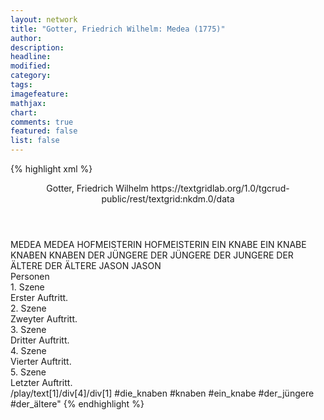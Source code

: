 ```yaml
---
layout: network
title: "Gotter, Friedrich Wilhelm: Medea (1775)"
author:
description:
headline:
modified:
category:
tags:
imagefeature:
mathjax:
chart:
comments: true
featured: false
list: false
---
```

{% highlight xml %}
<?xml-model href="https://raw.githubusercontent.com/DLiNa/project/master/rules/lina.rnc"?><?xml-model href="https://raw.githubusercontent.com/DLiNa/project/master/rules/lina.sch"?>
<play xmlns="http://lina.digital">
  <header>
    <title>Medea</title>
    <subtitle/>
    <genretitle/>
    <author>Gotter, Friedrich Wilhelm</author>
    <date type="print" when="1782"/>
    <date type="premiere" when="1775"/>
    <date type="written"/>
    <source>https://textgridlab.org/1.0/tgcrud-public/rest/textgrid:nkdm.0/data</source>
  </header>
  <personae>
    <character>
      <name>MEDEA</name>
      <alias xml:id="medea">
        <name>MEDEA</name>
      </alias>
    </character>
    <character>
      <name>HOFMEISTERIN</name>
      <alias xml:id="hofmeisterin">
        <name>HOFMEISTERIN</name>
      </alias>
    </character>
    <character>
      <name>EIN KNABE</name>
      <alias xml:id="ein_knabe">
        <name>EIN KNABE</name>
      </alias>
    </character>
    <character>
      <name>KNABEN</name>
      <alias xml:id="knaben">
        <name>KNABEN</name>
      </alias>
    </character>
    <character>
      <name>DER JÜNGERE</name>
      <alias xml:id="der_jüngere">
        <name>DER JÜNGERE</name>
      </alias>
      <alias xml:id="der_jungere">
        <name>DER JUNGERE</name>
      </alias>
    </character>
    <character>
      <name>DER ÄLTERE</name>
      <alias xml:id="der_ältere">
        <name>DER ÄLTERE</name>
      </alias>
    </character>
    <character>
      <name>JASON</name>
      <alias xml:id="jason">
        <name>JASON</name>
      </alias>
    </character>
  </personae>
  <text>
    <div>
      <head>Personen</head>
    </div>
    <div>
      <head>1. Szene</head>
      <div>
        <head>Erster Auftritt.</head>
        <sp who="#medea">
          <amount n="1" unit="speech_acts"/>
          <amount n="553" unit="words"/>
          <amount n="3100" unit="chars"/>
        </sp>
      </div>
    </div>
    <div>
      <head>2. Szene</head>
      <div>
        <head>Zweyter Auftritt.</head>
        <sp who="#medea">
          <amount n="1" unit="speech_acts"/>
          <amount n="568" unit="words"/>
          <amount n="3293" unit="chars"/>
        </sp>
      </div>
    </div>
    <div>
      <head>3. Szene</head>
      <div>
        <head>Dritter Auftritt.</head>
        <sp who="#hofmeisterin">
          <amount n="4" unit="speech_acts"/>
          <amount n="82" unit="words"/>
          <amount n="2" unit="lines"/>
          <amount n="446" unit="chars"/>
        </sp>
        <sp who="#ein_knabe">
          <amount n="1" unit="speech_acts"/>
          <amount n="6" unit="words"/>
          <amount n="1" unit="lines"/>
          <amount n="28" unit="chars"/>
        </sp>
        <sp who="#medea">
          <amount n="10" unit="speech_acts"/>
          <amount n="765" unit="words"/>
          <amount n="6" unit="lines"/>
          <amount n="4475" unit="chars"/>
        </sp>
        <sp who="#knaben #ein_knabe #der_jüngere #der_ältere">
          <amount n="1" unit="speech_acts"/>
          <amount n="3" unit="words"/>
          <amount n="1" unit="lines"/>
          <amount n="19" unit="chars"/>
        </sp>
        <sp who="#der_jüngere">
          <amount n="3" unit="speech_acts"/>
          <amount n="22" unit="words"/>
          <amount n="3" unit="lines"/>
          <amount n="123" unit="chars"/>
        </sp>
        <sp who="#der_ältere">
          <amount n="3" unit="speech_acts"/>
          <amount n="22" unit="words"/>
          <amount n="3" unit="lines"/>
          <amount n="116" unit="chars"/>
        </sp>
        <sp who="#der_jungere">
          <amount n="1" unit="speech_acts"/>
          <amount n="5" unit="words"/>
          <amount n="1" unit="lines"/>
          <amount n="27" unit="chars"/>
        </sp>
      </div>
    </div>
    <div>
      <head>4. Szene</head>
      <div>
        <head>Vierter Auftritt.</head>
        <sp who="#medea">
          <amount n="1" unit="speech_acts"/>
          <amount n="191" unit="words"/>
          <amount n="1113" unit="chars"/>
        </sp>
      </div>
    </div>
    <div>
      <head>5. Szene</head>
      <div>
        <head>Letzter Auftritt.</head>
        <sp who="#jason">
          <amount n="9" unit="speech_acts"/>
          <amount n="204" unit="words"/>
          <amount n="7" unit="lines"/>
          <amount n="1134" unit="chars"/>
        </sp>
        <sp who="#medea">
          <amount n="8" unit="speech_acts"/>
          <amount n="41" unit="words"/>
          <amount n="8" unit="lines"/>
          <amount n="229" unit="chars"/>
        </sp>
      </div>
    </div>
  </text>
  <documentation>
    <change n="1" type="expandCollectivePartially" who="peertrilcke">
      <path>/play/text[1]/div[4]/div[1]</path>
      <orig>#die_knaben</orig>
      <corr>#knaben #ein_knabe #der_jüngere #der_ältere"</corr>
      <comment/>
    </change>
  </documentation>  
</play>
{% endhighlight %}